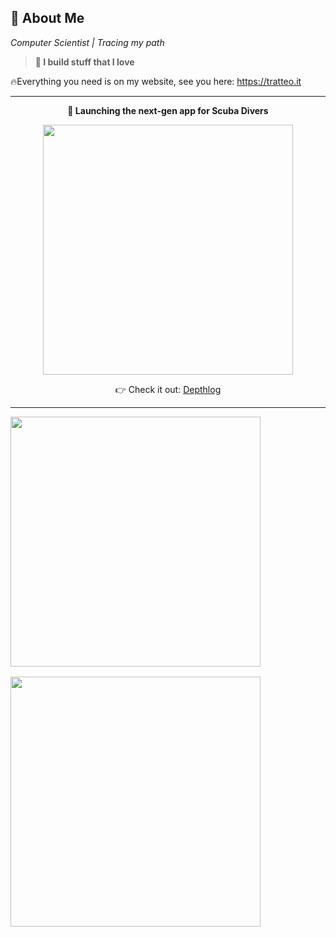 ## 🚀 About Me

_Computer Scientist | Tracing my path_

> **🗿 I build stuff that I love**

🔥Everything you need is on my website, see you here: https://tratteo.it

---

<p align="center"><b>🤿 Launching the next-gen app for Scuba Divers  </b></p>
<p align="center">
  <a href="https://depthlog.net" target="_blank">  
    <img src="https://github.com/user-attachments/assets/80e3b3e9-3ae3-4401-8067-04d27bd63e06" width="400">
  </a>
</p>

<p align="center">
    👉 Check it out:
    <a href="https://depthlog.net" target="_blank">  
      Depthlog  
    </a>
</p>

---

<p align="start">
  <img src="https://github-readme-stats.vercel.app/api?username=tratteo&show_icons=true&theme=github_dark_dimmed" width="400" align="top" style="margin-bottom: 16px;" /></br>
  <img src="https://github-readme-stats.vercel.app/api/top-langs?username=tratteo&show_icons=true&theme=github_dark_dimmed" width="400" align="top" />
</p>
